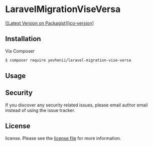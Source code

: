# LaravelMigrationViseVersa

[![Latest Version on Packagist][ico-version]][link-packagist]


## Installation

Via Composer

``` bash
$ composer require yevhenii/laravel-migration-vise-versa
```

## Usage


## Security

If you discover any security related issues, please email author email instead of using the issue tracker.


## License

license. Please see the [license file](license.md) for more information.

[link-packagist]: https://packagist.org/packages/yevhenii/laravel-migration-vise-versa
[link-downloads]: https://packagist.org/packages/yevhenii/laravel-migration-vise-versa
[link-author]: https://github.com/zenia9012
